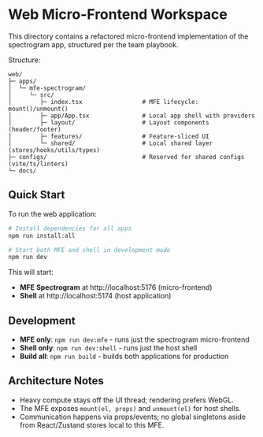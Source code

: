 # Web Micro-Frontend Workspace

This directory contains a refactored micro-frontend implementation of the spectrogram app, structured per the team playbook.

Structure:

```
web/
├─ apps/
│  └─ mfe-spectrogram/
│     └─ src/
│        ├─ index.tsx                 # MFE lifecycle: mount()/unmount()
│        ├─ app/App.tsx               # Local app shell with providers
│        ├─ layout/                   # Layout components (header/footer)
│        ├─ features/                 # Feature-sliced UI
│        └─ shared/                   # Local shared layer (stores/hooks/utils/types)
├─ configs/                           # Reserved for shared configs (vite/ts/linters)
└─ docs/
```

## Quick Start

To run the web application:

```bash
# Install dependencies for all apps
npm run install:all

# Start both MFE and shell in development mode
npm run dev
```

This will start:
- **MFE Spectrogram** at http://localhost:5176 (micro-frontend)
- **Shell** at http://localhost:5174 (host application)

## Development

- **MFE only**: `npm run dev:mfe` - runs just the spectrogram micro-frontend
- **Shell only**: `npm run dev:shell` - runs just the host shell
- **Build all**: `npm run build` - builds both applications for production

## Architecture Notes

- Heavy compute stays off the UI thread; rendering prefers WebGL.
- The MFE exposes `mount(el, props)` and `unmount(el)` for host shells.
- Communication happens via props/events; no global singletons aside from React/Zustand stores local to this MFE.


